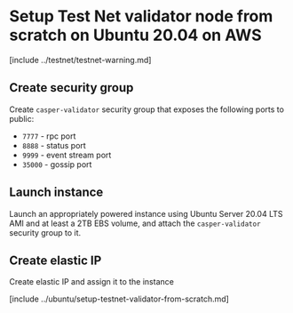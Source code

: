 # Setup Test Net validator node from scratch on Ubuntu 20.04 on AWS

[include ../testnet/testnet-warning.md]

## Create security group 

Create ```casper-validator``` security group that exposes the following ports to public:

- ```7777``` - rpc port
- ```8888``` - status port
- ```9999``` - event stream port
- ```35000``` - gossip port

## Launch instance 

Launch an appropriately powered instance using Ubuntu Server 20.04 LTS AMI and at least a 2TB EBS volume, and attach the ```casper-validator``` security group to it.

## Create elastic IP

Create elastic IP and assign it to the instance

[include ../ubuntu/setup-testnet-validator-from-scratch.md]

